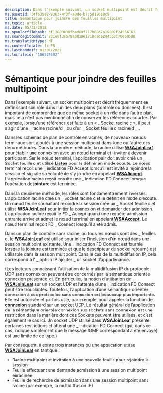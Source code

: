 ```yaml
---
description: Dans l’exemple suivant, un socket multipoint est décrit fréquemment en définissant son rôle dans l’un des deux plans (contrôle ou données).
ms.assetid: 34f639e2-9363-4f3f-a8de-b7c5d12618c9
title: Sémantique pour joindre des feuilles multipoint
ms.topic: article
ms.date: 05/31/2018
ms.openlocfilehash: df12683838fbad89f717b08d7a19802f24556761
ms.sourcegitcommit: 831e8f3db78ab820e1710cede244553c70e50500
ms.translationtype: MT
ms.contentlocale: fr-FR
ms.lasthandoff: 01/07/2021
ms.locfileid: "106520502"
---
```

# <a name="semantics-for-joining-multipoint-leaves"></a>Sémantique pour joindre des feuilles multipoint

Dans l’exemple suivant, un socket multipoint est décrit fréquemment en définissant son rôle dans l’un des deux plans (contrôle ou données). Il est important de comprendre que ce même socket a un rôle dans l’autre plan, mais cela n’est pas mentionné afin de conserver les références courtes. Par exemple, lorsqu’une référence est faite à un « \_ Socket racine c », il peut s’agir d’une \_ racine racine/d \_ ou d’un \_ Socket feuille c racine/d \_ .

Dans les schémas de plan de contrôle enracinés, de nouveaux nœuds terminaux sont ajoutés à une session multipoint dans l’une ou l’autre des deux méthodes. Dans la première méthode, la racine utilise [**WSAJoinLeaf**](/windows/desktop/api/Winsock2/nf-winsock2-wsajoinleaf) pour établir une connexion avec un nœud terminal et l’inviter à devenir participant. Sur le nœud terminal, l’application pair doit avoir créé un \_ Socket feuille c et utilisé [**Listen**](/windows/desktop/api/Winsock2/nf-winsock2-listen) pour le définir en mode écoute. Le nœud terminal reçoit une \_ indication FD Accept lorsqu’il est invité à rejoindre la session et signale sa volonté de s’y joindre en appelant [**WSAAccept**](/windows/desktop/api/Winsock2/nf-winsock2-wsaaccept). L’application racine reçoit ensuite une \_ indication FD Connect lorsque l’opération de **jointure** est terminée.

Dans la deuxième méthode, les rôles sont fondamentalement inversés. L’application racine crée un \_ Socket racine c et le définit en mode d’écoute. Un nœud feuille souhaitant rejoindre la session crée un \_ Socket feuille c et utilise [**WSAJoinLeaf**](/windows/desktop/api/Winsock2/nf-winsock2-wsajoinleaf) pour initier la connexion et demander des admission. L’application racine reçoit le FD \_ Accept quand une requête admission entrante arrive et admet le nœud terminal en appelant [**WSAAccept**](/windows/desktop/api/Winsock2/nf-winsock2-wsaaccept). Le nœud terminal reçoit FD \_ Connect lorsqu’il a été admis.

Dans un plan de contrôle sans racine, où tous les nœuds sont des \_ feuilles c, le [**WSAJoinLeaf**](/windows/desktop/api/Winsock2/nf-winsock2-wsajoinleaf) est utilisé pour initier l’inclusion d’un nœud dans une session multipoint existante. Une \_ indication FD Connect est fournie lorsque la jointure est terminée et que le descripteur de socket retourné est utilisable dans la session multipoint. Dans le cas de la multidiffusion IP, cela correspond à l' \_ option IP ajouter \_ un socket d’appartenance.

(Les lecteurs connaissant l’utilisation de la multidiffusion IP du protocole UDP sans connexion peuvent être concernés par la sémantique orientée connexion présentée ici. En particulier, la notion d’utilisation de [**WSAJoinLeaf**](/windows/desktop/api/Winsock2/nf-winsock2-wsajoinleaf) sur un socket UDP et l’attente d’une \_ indication FD Connect peut être troublantes. Toutefois, l’application d’une sémantique orientée connexion à des protocoles sans connexion est beaucoup plus importante. Elle est autorisée et parfois utile, par exemple, pour appeler la fonction de [**connexion**](/windows/desktop/api/Winsock2/nf-winsock2-connect) standard sur un socket UDP. Le résultat général de l’application de la sémantique orientée connexion aux sockets sans connexion est une restriction dans la manière dont ces Sockets peuvent être utilisés, et c’est également le cas ici. Un socket UDP utilisé dans **WSAJoinLeaf** présente certaines restrictions et attend une \_ indication FD Connect (qui, dans ce cas, indique simplement que le message IGMP correspondant a été envoyé) est une limite de ce type.)

Par conséquent, il existe trois instances où une application utilise [**WSAJoinLeaf**](/windows/desktop/api/Winsock2/nf-winsock2-wsajoinleaf) en tant que :

-   Racine multipoint et invitation à une nouvelle feuille pour rejoindre la session
-   Feuille effectuant une demande admission à une session multipoint enracinée
-   Feuille de recherche de admission dans une session multipoint sans racine (par exemple, la multidiffusion IP)

 

 



